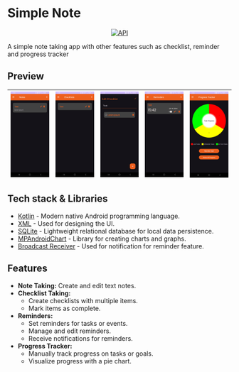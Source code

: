 # Simple Note
<p align="center">
  <a href="https://android-arsenal.com/api?level=33"><img alt="API" src="https://img.shields.io/badge/API-33%2B-brightgreen"/></a>
</p>

A simple note taking app with other features such as checklist, reminder and progress tracker

## Preview

| ![note](previews/Note.png) | ![checklist](previews/Checklist.png) | ![checklist](previews/Checklist-item.png) | ![reminder](previews/Reminder.png) | ![pt](previews/ProgressTracker.png) | 
|----------------------------|:------------------------------------:|:-----------------------------------------:|:----------------------------------:|:-----------------------------------:|

## Tech stack & Libraries

- [Kotlin](https://kotlinlang.org/) - Modern native Android programming language.
- [XML](https://developer.android.com/guide/topics/ui/declaring-layout) - Used for designing the UI.
- [SQLite](https://developer.android.com/training/data-storage/sqlite) - Lightweight relational database for local data persistence.
- [MPAndroidChart](https://github.com/PhilJay/MPAndroidChart) - Library for creating charts and graphs.
- [Broadcast Receiver](https://developer.android.com/guide/components/broadcasts) - Used for notification for reminder feature.

## Features

* **Note Taking:** Create and edit text notes.
* **Checklist Taking:** 
  * Create checklists with multiple items.
  * Mark items as complete.
* **Reminders:**
  * Set reminders for tasks or events.
  * Manage and edit reminders.
  * Receive notifications for reminders.
* **Progress Tracker:**
  * Manually track progress on tasks or goals.
  * Visualize progress with a pie chart.
